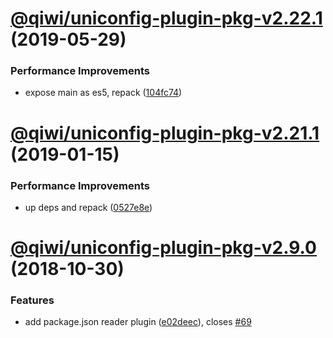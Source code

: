 # [@qiwi/uniconfig-plugin-pkg-v2.22.1](https://github.com/qiwi/uniconfig/compare/v2.22.0...v2.22.1) (2019-05-29)


### Performance Improvements

* expose main as es5, repack ([104fc74](https://github.com/qiwi/uniconfig/commit/104fc74))

# [@qiwi/uniconfig-plugin-pkg-v2.21.1](https://github.com/qiwi/uniconfig/compare/v2.21.0...v2.21.1) (2019-01-15)


### Performance Improvements

* up deps and repack ([0527e8e](https://github.com/qiwi/uniconfig/commit/0527e8e))

# [@qiwi/uniconfig-plugin-pkg-v2.9.0](https://github.com/qiwi/uniconfig.git/compare/v2.8.0...v2.9.0) (2018-10-30)


### Features

* add package.json reader plugin ([e02deec](https://github.com/qiwi/uniconfig.git/commit/e02deec)), closes [#69](https://github.com/qiwi/uniconfig.git/issues/69)
